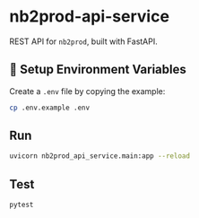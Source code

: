 # nb2prod-api-service

REST API for `nb2prod`, built with FastAPI.

## 🔧 Setup Environment Variables

Create a `.env` file by copying the example:

```bash
cp .env.example .env
```

## Run
```bash
uvicorn nb2prod_api_service.main:app --reload
```

## Test
```bash
pytest
```
